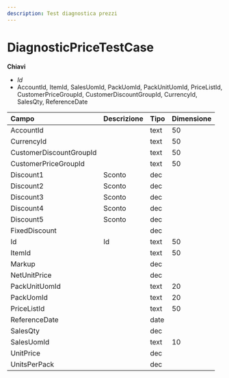 ```yaml
---
description: Test diagnostica prezzi
---
```


# DiagnosticPriceTestCase

**Chiavi**

* _Id_
* AccountId, ItemId, SalesUomId, PackUomId, PackUnitUomId, PriceListId, CustomerPriceGroupId, CustomerDiscountGroupId, CurrencyId, SalesQty, ReferenceDate

| Campo | Descrizione | Tipo | Dimensione |
| :--- | :--- | :--- | :--- |
| AccountId |  | text | 50 |
| CurrencyId |  | text | 50 |
| CustomerDiscountGroupId |  | text | 50 |
| CustomerPriceGroupId |  | text | 50 |
| Discount1 | Sconto | dec |  |
| Discount2 | Sconto | dec |  |
| Discount3 | Sconto | dec |  |
| Discount4 | Sconto | dec |  |
| Discount5 | Sconto | dec |  |
| FixedDiscount |  | dec |  |
| Id | Id | text | 50 |
| ItemId |  | text | 50 |
| Markup |  | dec |  |
| NetUnitPrice |  | dec |  |
| PackUnitUomId |  | text | 20 |
| PackUomId |  | text | 20 |
| PriceListId |  | text | 50 |
| ReferenceDate |  | date |  |
| SalesQty |  | dec |  |
| SalesUomId |  | text | 10 |
| UnitPrice |  | dec |  |
| UnitsPerPack |  | dec |  |
